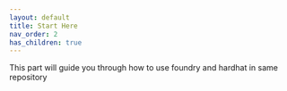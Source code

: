 ```yaml
---
layout: default
title: Start Here
nav_order: 2
has_children: true
---
```


This part will guide you through how to use foundry and hardhat in same repository
